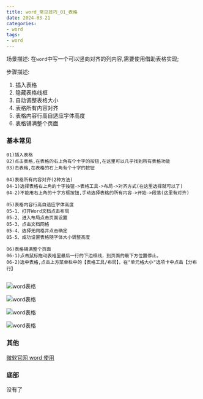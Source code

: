 ```yaml
---
title: word_常见技巧_01_表格
date: 2024-03-21
categories: 
- word
tags:
- word
---
```

场景描述: 在`word`中写一个可以竖向对齐的列内容,需要使用借助表格实现;

步骤描述:

1. 插入表格
2. 隐藏表格线框
3. 自动调整表格大小
4. 表格所有内容对齐
4. 表格内容行高自适应字体高度
4. 表格铺满整个页面

<!-- more -->

### 基本常见

```wiki
01)插入表格
02)点击表格,在表格的右上角有个十字的按钮,在这里可以几乎找到所有表格功能
03)击表格,在表格的右上角有个十字的按钮

04)表格所有内容对齐(2种方法)
04-1)选择表格右上角的十字按钮->表格工具->布局->对齐方式(在这里选择就可以了)
04-2)不能用右上角的十字方框按钮,手动选择表格的所有内容->开始->段落(这里有对齐)

05)表格内容行高自适应字体高度
05-1、打开Word文档点击布局
05-2、进入布局点击页面设置
05-3、点击文档网格
05-4、选择无网格并点击确定
05-5、成功设置表格随字体大小调整高度

06)表格铺满整个页面
06-1)点击鼠标拖动表格里最后一行的下边框线，到页面的最下方位置停止。
06-2)选中表格,点击上方菜单栏中的【表格工具/布局】，在"单元格大小"选项卡中点击【分布行】


```

![word表格](/img/other/word/w01_01.jpg "word表格")

![word表格](/img/other/word/w01_02.jpg "word表格")

![word表格](/img/other/word/w01_03.jpg "word表格")

![word表格](/img/other/word/w01_04.png "word表格")

### 其他

[微软官网 word 使用](https://support.microsoft.com/zh-cn/microsoft-365)


### 底部

没有了























